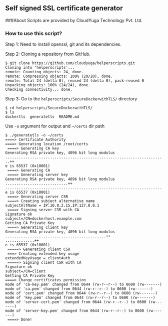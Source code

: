 ## Self signed SSL certificate generator

###About 
  Scripts are provided by CloudYuga Technology Pvt. Ltd.

### How to use this script?

Step 1: Need to install openssl, git and its dependencies.

Step 2: Cloning a repository from GitHub.
```
$ git clone https://github.com/cloudyuga/helperscripts.git
Cloning into 'helperscripts'...
remote: Counting objects: 24, done.
remote: Compressing objects: 100% (20/20), done.
remote: Total 24 (delta 0), reused 24 (delta 0), pack-reused 0
Unpacking objects: 100% (24/24), done.
Checking connectivity... done.
```
Step 3: Go to the `helperscripts/SecureDockerwithTLS/` directory
```
$ cd helperscripts/SecureDockerwithTLS/
$ ls
dockertls  generatetls  README.md
```
Use `-o` argument for output and `~/certs` dir path
```
$ ./generatetls -o ~/certs
====> Certificate Authority
====> Generating location /root/certs
 ====> Generating CA key
Generating RSA private key, 4096 bit long modulus
........................................................................................................................................................................................................++
..++
e is 65537 (0x10001)
 ====> Generating CA
 ====> Generating server key
Generating RSA private key, 4096 bit long modulus
............................++
............................................................................................................................................++
e is 65537 (0x10001)
 ====> Generating server CSR
 ====> Creating subject alternative name
subjectAltName = IP:10.0.2.15,IP:127.0.0.1
 ====> Signing server CSR with CA
Signature ok
subject=/CN=dockerhost.example.com
Getting CA Private Key
 ====> Generating client key
Generating RSA private key, 4096 bit long modulus
.............................................++
.............++
e is 65537 (0x10001)
 =====> Generating client CSR
 ===> Creating extended key usage
extendedKeyUsage = clientAuth
 =====> Signing client CSR with CA
Signature ok
subject=/CN=client
Getting CA Private Key
====> Change certificates permission
mode of 'ca-key.pem' changed from 0644 (rw-r--r--) to 0600 (rw-------)
mode of 'ca.pem' changed from 0644 (rw-r--r--) to 0600 (rw-------)
mode of 'cert.pem' changed from 0644 (rw-r--r--) to 0600 (rw-------)
mode of 'key.pem' changed from 0644 (rw-r--r--) to 0600 (rw-------)
mode of 'server-cert.pem' changed from 0644 (rw-r--r--) to 0600 (rw-------)
mode of 'server-key.pem' changed from 0644 (rw-r--r--) to 0600 (rw-------)
 ====> Done!
```
